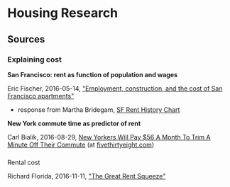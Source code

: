 # Housing Research 
## Sources

### Explaining cost

**San Francisco: rent as function of population and wages**

Eric Fischer, 2016-05-14, ["Employment, construction, and the cost of San Francisco apartments"](https://experimental-geography.blogspot.ca/2016/05/employment-construction-and-cost-of-san.html)

* response from Martha Bridegam, [SF Rent History Chart](https://marthabridegam.com/sf-rent-history-chart/)


**New York commute time as predictor of rent**

Carl Bialik, 2016-08-29, [New Yorkers Will Pay $56 A Month To Trim A Minute Off Their Commute](http://fivethirtyeight.com/features/new-yorkers-will-pay-56-a-month-to-trim-a-minute-off-their-commute/) (at [fivethirtyeight.com](http://fivethirtyeight.com/))



### 

Rental cost

Richard Florida, 2016-11-11, ["The Great Rent Squeeze"](http://www.citylab.com/housing/2016/11/are-rising-rents-to-blame-for-economic-stagnation/506258/)
